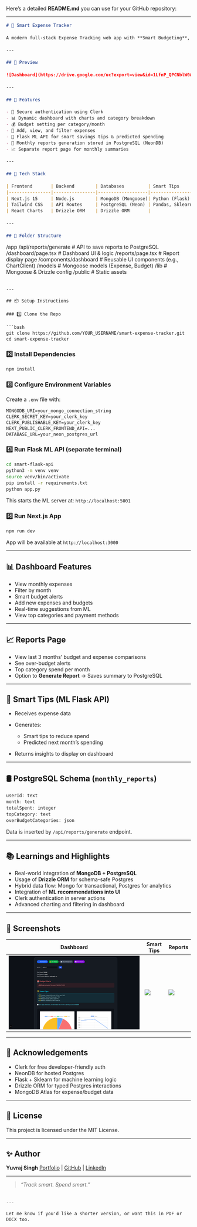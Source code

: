 Here’s a detailed **README.md** you can use for your GitHub repository:

---

```markdown
# 💸 Smart Expense Tracker

A modern full-stack Expense Tracking web app with **Smart Budgeting**, **Data Insights**. Built using **Next.js**, **MongoDB**, **PostgreSQL + Drizzle ORM**, **Flask**, and **Clerk Authentication**.

---

## 📸 Preview

![Dashboard](https://drive.google.com/uc?export=view&id=1LfnP_QPCNblW0AvukN8IDAYuBdwDsjeg)

---

## 🧠 Features

- 🔐 Secure authentication using Clerk
- 📊 Dynamic dashboard with charts and category breakdown
- 💰 Budget setting per category/month
- 🧾 Add, view, and filter expenses
- 🧠 Flask ML API for smart savings tips & predicted spending
- 🧮 Monthly reports generation stored in PostgreSQL (NeonDB)
- 📈 Separate report page for monthly summaries

---

## 🔧 Tech Stack

| Frontend       | Backend        | Databases         | Smart Tips     | Auth    |
|----------------|----------------|-------------------|----------------|---------|
| Next.js 15     | Node.js        | MongoDB (Mongoose)| Python (Flask) | Clerk   |
| Tailwind CSS   | API Routes     | PostgreSQL (Neon) | Pandas, Sklearn|         |
| React Charts   | Drizzle ORM    | Drizzle ORM       |                |         |

---

## 📁 Folder Structure

```

/app
/api/reports/generate      # API to save reports to PostgreSQL
/dashboard/page.tsx        # Dashboard UI & logic
/reports/page.tsx          # Report display page
/components/dashboard      # Reusable UI components (e.g., ChartClient)
/models                    # Mongoose models (Expense, Budget)
/lib                       # Mongoose & Drizzle config
/public                      # Static assets

````

---

## 📦 Setup Instructions

### 1️⃣ Clone the Repo

```bash
git clone https://github.com/YOUR_USERNAME/smart-expense-tracker.git
cd smart-expense-tracker
````

### 2️⃣ Install Dependencies

```bash
npm install
```

### 3️⃣ Configure Environment Variables

Create a `.env` file with:

```env
MONGODB_URI=your_mongo_connection_string
CLERK_SECRET_KEY=your_clerk_key
CLERK_PUBLISHABLE_KEY=your_clerk_key
NEXT_PUBLIC_CLERK_FRONTEND_API=...
DATABASE_URL=your_neon_postgres_url
```

### 4️⃣ Run Flask ML API (separate terminal)

```bash
cd smart-flask-api
python3 -m venv venv
source venv/bin/activate
pip install -r requirements.txt
python app.py
```

This starts the ML server at: `http://localhost:5001`

### 5️⃣ Run Next.js App

```bash
npm run dev
```

App will be available at `http://localhost:3000`

---

## 📊 Dashboard Features

* View monthly expenses
* Filter by month
* Smart budget alerts
* Add new expenses and budgets
* Real-time suggestions from ML
* View top categories and payment methods

---

## 📈 Reports Page

* View last 3 months’ budget and expense comparisons
* See over-budget alerts
* Top category spend per month
* Option to **Generate Report** → Saves summary to PostgreSQL

---

## 🧠 Smart Tips (ML Flask API)

* Receives expense data
* Generates:

  * Smart tips to reduce spend
  * Predicted next month’s spending
* Returns insights to display on dashboard

---

## 🛢️ PostgreSQL Schema (`monthly_reports`)

```ts
userId: text
month: text
totalSpent: integer
topCategory: text
overBudgetCategories: json
```

Data is inserted by `/api/reports/generate` endpoint.

---

## 📚 Learnings and Highlights

* Real-world integration of **MongoDB + PostgreSQL**
* Usage of **Drizzle ORM** for schema-safe Postgres
* Hybrid data flow: Mongo for transactional, Postgres for analytics
* Integration of **ML recommendations into UI**
* Clerk authentication in server actions
* Advanced charting and filtering in dashboard

---

## 📸 Screenshots

| Dashboard                   | Smart Tips             | Reports                   |
| --------------------------- | ---------------------- | ------------------------- |
| ![](./public/dashboard.png) | ![](./public/tips.png) | ![](./public/reports.png) |

---

## 🙌 Acknowledgements

* Clerk for free developer-friendly auth
* NeonDB for hosted Postgres
* Flask + Sklearn for machine learning logic
* Drizzle ORM for typed Postgres interactions
* MongoDB Atlas for expense/budget data

---

## 📜 License

This project is licensed under the MIT License.

---

## ✨ Author

**Yuvraj Singh**
[Portfolio](https://portfolio-yuvraj-yuvraj7061maits-projects.vercel.app/) | [GitHub](https://github.com/Yuvraj7061MAIT) | [LinkedIn](https://www.linkedin.com/in/yuvraj-singh-ml/)

---

> *“Track smart. Spend smart.”*

```

---

Let me know if you'd like a shorter version, or want this in PDF or DOCX too.
```
